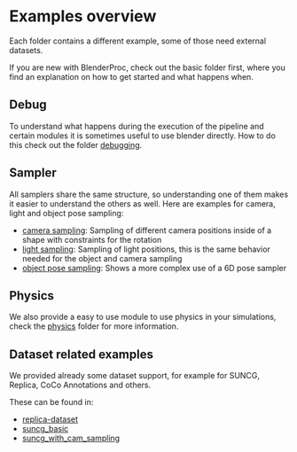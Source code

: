 # Examples overview

Each folder contains a different example, some of those need external datasets.

If you are new with BlenderProc, check out the basic folder first, where you find an explanation on how to get started and what happens when.

## Debug

To understand what happens during the execution of the pipeline and certain modules it is sometimes useful to use blender directly. 
How to do this check out the folder [debugging](examples/debugging).

## Sampler  
All samplers share the same structure, so understanding one of them makes it easier to understand the others as well.
Here are examples for camera, light and object pose sampling: 

* [camera sampling](examples/camera_sampling): Sampling of different camera positions inside of a shape with constraints for the rotation
* [light sampling](examples/object_and_light_sampling): Sampling of light positions, this is the same behavior needed for the object and camera sampling
* [object pose sampling](examples/object_pose_sampling): Shows a more complex use of a 6D pose sampler

## Physics

We also provide a easy to use module to use physics in your simulations, check the [physics](examples/physics_positioning) folder for more information.

## Dataset related examples

We provided already some dataset support, for example for SUNCG, Replica, CoCo Annotations and others.

These can be found in:
* [replica-dataset](examples/replica-dataset)
* [suncg_basic](examples/suncg_basic)
* [suncg_with_cam_sampling](examples/suncg_with_cam_sampling)

